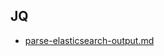 ## JQ

* [parse-elasticsearch-output.md]

[parse-elasticsearch-output.md]:https://github.com/wuxl-lang/Gist/blob/master/JQ/parse-elasticsearch-output.md